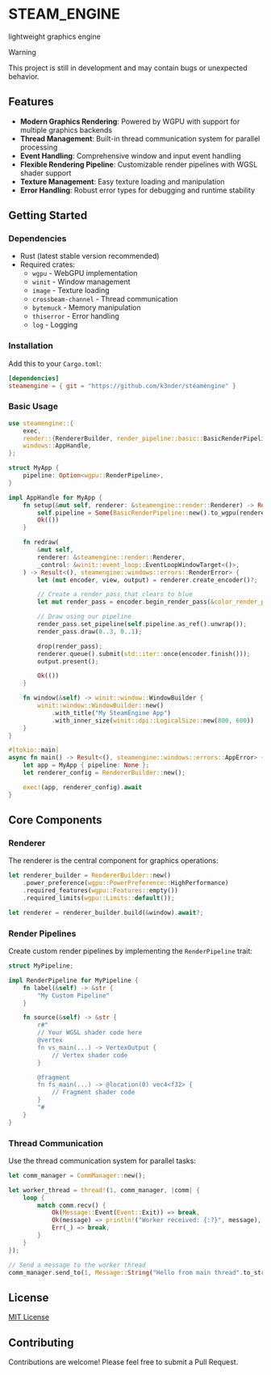 # STEAM_ENGINE
lightweight graphics engine
> [!WARNING]
> This project is still in development and may contain bugs or unexpected behavior.

## Features

- **Modern Graphics Rendering**: Powered by WGPU with support for multiple graphics backends
- **Thread Management**: Built-in thread communication system for parallel processing
- **Event Handling**: Comprehensive window and input event handling
- **Flexible Rendering Pipeline**: Customizable render pipelines with WGSL shader support
- **Texture Management**: Easy texture loading and manipulation
- **Error Handling**: Robust error types for debugging and runtime stability

## Getting Started

### Dependencies

- Rust (latest stable version recommended)
- Required crates:
  - `wgpu` - WebGPU implementation
  - `winit` - Window management
  - `image` - Texture loading
  - `crossbeam-channel` - Thread communication
  - `bytemuck` - Memory manipulation
  - `thiserror` - Error handling
  - `log` - Logging

### Installation

Add this to your `Cargo.toml`:

```toml
[dependencies]
steamengine = { git = "https://github.com/k3nder/steamengine" }
```

### Basic Usage

```rust
use steamengine::{
    exec,
    render::{RendererBuilder, render_pipeline::basic::BasicRenderPipeline},
    windows::AppHandle,
};

struct MyApp {
    pipeline: Option<wgpu::RenderPipeline>,
}

impl AppHandle for MyApp {
    fn setup(&mut self, renderer: &steamengine::render::Renderer) -> Result<(), steamengine::windows::errors::SetupError> {
        self.pipeline = Some(BasicRenderPipeline::new().to_wgpu(renderer));
        Ok(())
    }

    fn redraw(
        &mut self,
        renderer: &steamengine::render::Renderer,
        _control: &winit::event_loop::EventLoopWindowTarget<()>,
    ) -> Result<(), steamengine::windows::errors::RenderError> {
        let (mut encoder, view, output) = renderer.create_encoder()?;

        // Create a render pass that clears to blue
        let mut render_pass = encoder.begin_render_pass(&color_render_pass!(0.1, 0.2, 0.3, view));

        // Draw using our pipeline
        render_pass.set_pipeline(self.pipeline.as_ref().unwrap());
        render_pass.draw(0..3, 0..1);

        drop(render_pass);
        renderer.queue().submit(std::iter::once(encoder.finish()));
        output.present();

        Ok(())
    }

    fn window(&self) -> winit::window::WindowBuilder {
        winit::window::WindowBuilder::new()
            .with_title("My SteamEngine App")
            .with_inner_size(winit::dpi::LogicalSize::new(800, 600))
    }
}

#[tokio::main]
async fn main() -> Result<(), steamengine::windows::errors::AppError> {
    let app = MyApp { pipeline: None };
    let renderer_config = RendererBuilder::new();

    exec!(app, renderer_config).await
}
```

## Core Components

### Renderer

The renderer is the central component for graphics operations:

```rust
let renderer_builder = RendererBuilder::new()
    .power_preference(wgpu::PowerPreference::HighPerformance)
    .required_features(wgpu::Features::empty())
    .required_limits(wgpu::Limits::default());

let renderer = renderer_builder.build(&window).await?;
```

### Render Pipelines

Create custom render pipelines by implementing the `RenderPipeline` trait:

```rust
struct MyPipeline;

impl RenderPipeline for MyPipeline {
    fn label(&self) -> &str {
        "My Custom Pipeline"
    }

    fn source(&self) -> &str {
        r#"
        // Your WGSL shader code here
        @vertex
        fn vs_main(...) -> VertexOutput {
            // Vertex shader code
        }

        @fragment
        fn fs_main(...) -> @location(0) vec4<f32> {
            // Fragment shader code
        }
        "#
    }
}
```

### Thread Communication

Use the thread communication system for parallel tasks:

```rust
let comm_manager = CommManager::new();

let worker_thread = thread!(1, comm_manager, |comm| {
    loop {
        match comm.recv() {
            Ok(Message::Event(Event::Exit)) => break,
            Ok(message) => println!("Worker received: {:?}", message),
            Err(_) => break,
        }
    }
});

// Send a message to the worker thread
comm_manager.send_to(1, Message::String("Hello from main thread".to_string()));
```

## License

[MIT License](LICENSE)

## Contributing

Contributions are welcome! Please feel free to submit a Pull Request.
